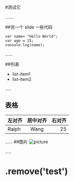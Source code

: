 
#测试它

.......

##另一个 slide
一些代码

```
var name= "Hello World";
var age = 15;
console.log(name);
```

......

##列表
* list-item1
* list-item2

.....

## 表格
|左对齐|居中对齐|右对齐|
|:-----|:------:|-----:|
|Ralph |Wang    |25    |
......
##图片
![picture](http://tp4.sinaimg.cn/1854716251/180/40000406434/1)

.....
# .remove('test')
